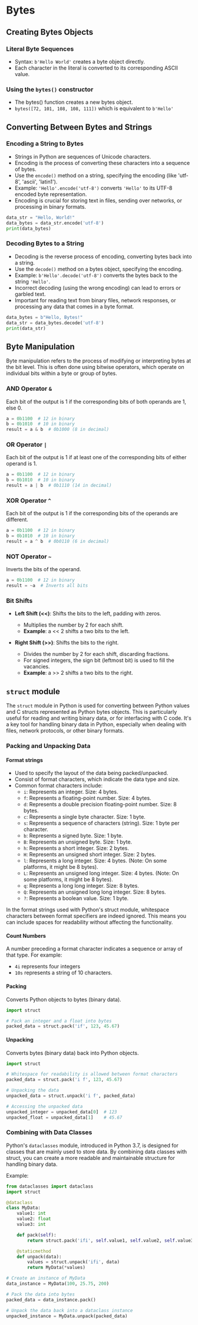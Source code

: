 # Bytes

## Creating Bytes Objects

### Literal Byte Sequences

- Syntax: `b'Hello World'` creates a byte object directly.
- Each character in the literal is converted to its corresponding ASCII value.

### Using the `bytes()` constructor

- The bytes() function creates a new bytes object.
- `bytes([72, 101, 108, 108, 111])` which is equivalent to `b'Hello'`

## Converting Between Bytes and Strings

### Encoding a String to Bytes

- Strings in Python are sequences of Unicode characters.
- Encoding is the process of converting these characters into a sequence of bytes.
- Use the `encode()` method on a string, specifying the encoding (like 'utf-8', 'ascii', 'latin1').
- Example: `'Hello'.encode('utf-8')` converts `'Hello'` to its UTF-8 encoded byte representation.
- Encoding is crucial for storing text in files, sending over networks, or processing in binary formats.

```python
data_str = "Hello, World!"
data_bytes = data_str.encode('utf-8')
print(data_bytes)
```

### Decoding Bytes to a String

- Decoding is the reverse process of encoding, converting bytes back into a string.
- Use the `decode()` method on a bytes object, specifying the encoding.
- Example: `b'Hello'.decode('utf-8')` converts the bytes back to the string `'Hello'`.
- Incorrect decoding (using the wrong encoding) can lead to errors or garbled text.
- Important for reading text from binary files, network responses, or processing any data that comes in a byte format.

```python
data_bytes = b"Hello, Bytes!"
data_str = data_bytes.decode('utf-8')
print(data_str)
```

## Byte Manipulation

Byte manipulation refers to the process of modifying or interpreting bytes at the bit level. This is often done using bitwise operators, which operate on individual bits within a byte or group of bytes.

### AND Operator `&`

Each bit of the output is 1 if the corresponding bits of both operands are 1, else 0.

```python
a = 0b1100  # 12 in binary
b = 0b1010  # 10 in binary
result = a & b  # 0b1000 (8 in decimal)
```

### OR Operator `|`

Each bit of the output is 1 if at least one of the corresponding bits of either operand is 1.

```python
a = 0b1100  # 12 in binary
b = 0b1010  # 10 in binary
result = a | b  # 0b1110 (14 in decimal)
```

### XOR Operator `^`

Each bit of the output is 1 if the corresponding bits of the operands are different.

```python
a = 0b1100  # 12 in binary
b = 0b1010  # 10 in binary
result = a ^ b  # 0b0110 (6 in decimal)
```

### NOT Operator `~`

Inverts the bits of the operand.

```python
a = 0b1100  # 12 in binary
result = ~a  # Inverts all bits
```

### Bit Shifts

- **Left Shift (<<)**: Shifts the bits to the left, padding with zeros.
  - Multiplies the number by 2 for each shift.
  - **Example**: a << 2 shifts a two bits to the left.

- **Right Shift (>>)**: Shifts the bits to the right.
  - Divides the number by 2 for each shift, discarding fractions.
  - For signed integers, the sign bit (leftmost bit) is used to fill the vacancies.
  - **Example**: a >> 2 shifts a two bits to the right.

## `struct` module

The `struct` module in Python is used for converting between Python values and C structs represented as Python bytes objects. This is particularly useful for reading and writing binary data, or for interfacing with C code. It's a key tool for handling binary data in Python, especially when dealing with files, network protocols, or other binary formats.

### Packing and Unpacking Data

#### Format strings

- Used to specify the layout of the data being packed/unpacked.
- Consist of format characters, which indicate the data type and size.
- Common format characters include:
  - `i`: Represents an integer. Size: 4 bytes.
  - `f`: Represents a floating-point number. Size: 4 bytes.
  - `d`: Represents a double precision floating-point number. Size: 8 bytes.
  - `c`: Represents a single byte character. Size: 1 byte.
  - `s`: Represents a sequence of characters (string). Size: 1 byte per character.
  - `b`: Represents a signed byte. Size: 1 byte.
  - `B`: Represents an unsigned byte. Size: 1 byte.
  - `h`: Represents a short integer. Size: 2 bytes.
  - `H`: Represents an unsigned short integer. Size: 2 bytes.
  - `l`: Represents a long integer. Size: 4 bytes. (Note: On some platforms, it might be 8 bytes).
  - `L`: Represents an unsigned long integer. Size: 4 bytes. (Note: On some platforms, it might be 8 bytes).
  - `q`: Represents a long long integer. Size: 8 bytes.
  - `Q`: Represents an unsigned long long integer. Size: 8 bytes.
  - `?`: Represents a boolean value. Size: 1 byte.

In the format strings used with Python's struct module, whitespace characters between format specifiers are indeed ignored. This means you can include spaces for readability without affecting the functionality.

#### Count Numbers

A number preceding a format character indicates a sequence or array of that type.
For example:

- `4i` represents four integers
- `10s` represents a string of 10 characters.

#### Packing

Converts Python objects to bytes (binary data).

```python
import struct

# Pack an integer and a float into bytes
packed_data = struct.pack('if', 123, 45.67)
```

#### Unpacking

Converts bytes (binary data) back into Python objects.

```python
import struct

# Whitespace for readability is allowed between format characters
packed_data = struct.pack('i f', 123, 45.67)

# Unpacking the data
unpacked_data = struct.unpack('i f', packed_data)

# Accessing the unpacked data
unpacked_integer = unpacked_data[0]  # 123
unpacked_float = unpacked_data[1]    # 45.67
```

### Combining with Data Classes

Python's `dataclasses` module, introduced in Python 3.7, is designed for classes that are mainly used to store data. By combining data classes with struct, you can create a more readable and maintainable structure for handling binary data.

Example:

```python
from dataclasses import dataclass
import struct

@dataclass
class MyData:
    value1: int
    value2: float
    value3: int

    def pack(self):
        return struct.pack('ifi', self.value1, self.value2, self.value3)

    @staticmethod
    def unpack(data):
        values = struct.unpack('ifi', data)
        return MyData(*values)

# Create an instance of MyData
data_instance = MyData(100, 25.75, 200)

# Pack the data into bytes
packed_data = data_instance.pack()

# Unpack the data back into a dataclass instance
unpacked_instance = MyData.unpack(packed_data)
```